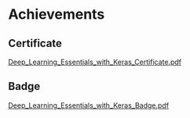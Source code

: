 

# Achievements
## Certificate
[Deep_Learning_Essentials_with_Keras_Certificate.pdf](https://prod-files-secure.s3.us-west-2.amazonaws.com/03e82b26-cccb-4906-bb56-adabcbdc0655/f5cf1405-8a02-49a4-beb6-3d50b033ba6e/Deep_Learning_Essentials_with_Keras_Certificate.pdf?X-Amz-Algorithm=AWS4-HMAC-SHA256&X-Amz-Content-Sha256=UNSIGNED-PAYLOAD&X-Amz-Credential=ASIAZI2LB466VTO7QOPP%2F20250203%2Fus-west-2%2Fs3%2Faws4_request&X-Amz-Date=20250203T041733Z&X-Amz-Expires=3600&X-Amz-Security-Token=IQoJb3JpZ2luX2VjEPL%2F%2F%2F%2F%2F%2F%2F%2F%2F%2FwEaCXVzLXdlc3QtMiJHMEUCIAwlPQd02NNDxHixORlVAKnzkNrxs3Ibd5Qv2DaRbVamAiEAlaR4j5csyA3G2QS3sAGBqEIBI%2BFaakVyevc6NKU1z6MqiAQI%2B%2F%2F%2F%2F%2F%2F%2F%2F%2F%2F%2FARAAGgw2Mzc0MjMxODM4MDUiDFm7qnkH%2Bs%2FpCLDYRyrcAwLYC%2FkMND9iCGzrIwtaKWYJgGR7lnjqT2ZJFxc9uPwOXA3weq4xqIKxnK8PBRXiQgpkX2cpUfSB07fLRo%2FRtRI0lydnhB0S9s79u0LeTsULwPJRlzrveTMU629xwHWnrX3IY7jTM%2B4RYX9c7BGtYfHISL%2FsQMQ0cbLwQ6WVfrmmuDmF1ke5xBsxBmDWnIjVbZayXP1OhwEmJneecHIqUdjkQ5ozytxLwySDvvOxysWdeFmI1NcF%2Fy9%2FTmWh%2BC3QC5Rz81DKzA89oh5UVtxLeCyhSVmZEKFD45DgOVE3U%2FjoOkyHcBsAQGInccKvWwvWaGh3tp7B8%2FsoBsQ9NIm2QmOrMQ%2Bb2ZYJemrJHOp2CNxHJ6EE4wKTFweD9lDpmaeWz%2BZTCkMcxSISwXYq7VBCB55bVZRr6p3QHw%2FEjEdSGVxN%2FU09ArNG0tuy88Xqz0b861tmJnWkjH6ehMIxdvNDQkKrCJ%2FKl2uDmbCUbMsNiUIbQQQ1EbuceMJ4pteC0xY4kty%2BfObU8%2Bffzl7aaQ7NMZZpz9y%2FVLII4mLFJFhOyRDsEVNprxekKlC1Mfa82nQs10vI6%2F3m7vhrC2IxxIPqQerrgxhPKQyfggSdm%2BJvanVzaE0FSMszXeFvlk4aMI2%2FgL0GOqUBhBHhMmzEXbOUMhCComBbOqicOb%2BaeHVgWzq03CecvRyy%2FwS88eCZ7KVnpThFZ3kU7JkfW0nilKV0iCkWlpqx2FDzltv%2F57kBInmab3uH9449rGHEpDeKErWVAFoBx3CppmesmzTqF8%2F9sRZyYDEzJhI9Px2ZiFNn6DhVOSDdJZdx9NnaRlZyTzmbVZkPg1T4dprWpTq%2BeBfA9%2BOuSyWFj3K64HlG&X-Amz-Signature=1beae807c673168ef62abc73c45a72326173d98a6e13d14356abbf93831271c0&X-Amz-SignedHeaders=host&x-id=GetObject)
## Badge
[Deep_Learning_Essentials_with_Keras_Badge.pdf](https://prod-files-secure.s3.us-west-2.amazonaws.com/03e82b26-cccb-4906-bb56-adabcbdc0655/5c209097-6d96-477f-a031-edc11aa6225f/Deep_Learning_Essentials_with_Keras_Badge.pdf?X-Amz-Algorithm=AWS4-HMAC-SHA256&X-Amz-Content-Sha256=UNSIGNED-PAYLOAD&X-Amz-Credential=ASIAZI2LB466VTO7QOPP%2F20250203%2Fus-west-2%2Fs3%2Faws4_request&X-Amz-Date=20250203T041733Z&X-Amz-Expires=3600&X-Amz-Security-Token=IQoJb3JpZ2luX2VjEPL%2F%2F%2F%2F%2F%2F%2F%2F%2F%2FwEaCXVzLXdlc3QtMiJHMEUCIAwlPQd02NNDxHixORlVAKnzkNrxs3Ibd5Qv2DaRbVamAiEAlaR4j5csyA3G2QS3sAGBqEIBI%2BFaakVyevc6NKU1z6MqiAQI%2B%2F%2F%2F%2F%2F%2F%2F%2F%2F%2F%2FARAAGgw2Mzc0MjMxODM4MDUiDFm7qnkH%2Bs%2FpCLDYRyrcAwLYC%2FkMND9iCGzrIwtaKWYJgGR7lnjqT2ZJFxc9uPwOXA3weq4xqIKxnK8PBRXiQgpkX2cpUfSB07fLRo%2FRtRI0lydnhB0S9s79u0LeTsULwPJRlzrveTMU629xwHWnrX3IY7jTM%2B4RYX9c7BGtYfHISL%2FsQMQ0cbLwQ6WVfrmmuDmF1ke5xBsxBmDWnIjVbZayXP1OhwEmJneecHIqUdjkQ5ozytxLwySDvvOxysWdeFmI1NcF%2Fy9%2FTmWh%2BC3QC5Rz81DKzA89oh5UVtxLeCyhSVmZEKFD45DgOVE3U%2FjoOkyHcBsAQGInccKvWwvWaGh3tp7B8%2FsoBsQ9NIm2QmOrMQ%2Bb2ZYJemrJHOp2CNxHJ6EE4wKTFweD9lDpmaeWz%2BZTCkMcxSISwXYq7VBCB55bVZRr6p3QHw%2FEjEdSGVxN%2FU09ArNG0tuy88Xqz0b861tmJnWkjH6ehMIxdvNDQkKrCJ%2FKl2uDmbCUbMsNiUIbQQQ1EbuceMJ4pteC0xY4kty%2BfObU8%2Bffzl7aaQ7NMZZpz9y%2FVLII4mLFJFhOyRDsEVNprxekKlC1Mfa82nQs10vI6%2F3m7vhrC2IxxIPqQerrgxhPKQyfggSdm%2BJvanVzaE0FSMszXeFvlk4aMI2%2FgL0GOqUBhBHhMmzEXbOUMhCComBbOqicOb%2BaeHVgWzq03CecvRyy%2FwS88eCZ7KVnpThFZ3kU7JkfW0nilKV0iCkWlpqx2FDzltv%2F57kBInmab3uH9449rGHEpDeKErWVAFoBx3CppmesmzTqF8%2F9sRZyYDEzJhI9Px2ZiFNn6DhVOSDdJZdx9NnaRlZyTzmbVZkPg1T4dprWpTq%2BeBfA9%2BOuSyWFj3K64HlG&X-Amz-Signature=443de78b8ec1cfd6790fb3463ad5e7be9b8bab2af8bea2144820ad9ed05ff862&X-Amz-SignedHeaders=host&x-id=GetObject)
